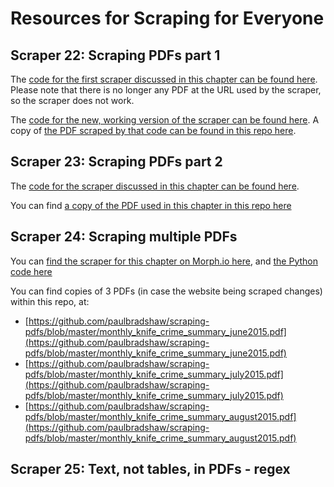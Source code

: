 # Resources for Scraping for Everyone

## Scraper 22: Scraping PDFs part 1

The [code for the first scraper discussed in this chapter can be found here](https://github.com/paulbradshaw/scraping-pdfs/blob/master/python_pdftoxml_scraper.py). Please note that there is no longer any PDF at the URL used by the scraper, so the scraper does not work.

The [code for the new, working version of the scraper can be found here](https://github.com/paulbradshaw/Lords_Committee_Minutes/blob/master/scraper.py). A copy of [the PDF scraped by that code can be found in this repo here](https://github.com/paulbradshaw/scraping-for-everyone/blob/master/scraping-pdfs/HCMinutes-1-290616.pdf).

## Scraper 23: Scraping PDFs part 2
The [code for the scraper discussed in this chapter can be found here](https://github.com/paulbradshaw/speed_cameras/blob/master/scraper.py).

You can find [a copy of the PDF used in this chapter in this repo here](https://github.com/paulbradshaw/scraping-pdfs/blob/master/03092012_forwebsite.pdf)

## Scraper 24: Scraping multiple PDFs

You can [find the scraper for this chapter on Morph.io here](https://morph.io/paulbradshaw/MetPolice_knifecrime), and [the Python code here](https://github.com/paulbradshaw/MetPolice_knifecrime/blob/master/scraper.py)

You can find copies of 3 PDFs (in case the website being scraped changes) within this repo, at:
* [https://github.com/paulbradshaw/scraping-pdfs/blob/master/monthly_knife_crime_summary_june2015.pdf](https://github.com/paulbradshaw/scraping-pdfs/blob/master/monthly_knife_crime_summary_june2015.pdf)
*  [https://github.com/paulbradshaw/scraping-pdfs/blob/master/monthly_knife_crime_summary_july2015.pdf](https://github.com/paulbradshaw/scraping-pdfs/blob/master/monthly_knife_crime_summary_july2015.pdf)
* [https://github.com/paulbradshaw/scraping-pdfs/blob/master/monthly_knife_crime_summary_august2015.pdf](https://github.com/paulbradshaw/scraping-pdfs/blob/master/monthly_knife_crime_summary_august2015.pdf)

## Scraper 25: Text, not tables, in PDFs - regex
